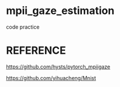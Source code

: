 # mpii_gaze_estimation
code practice



# REFERENCE
https://github.com/hysts/pytorch_mpiigaze

https://github.com/yihuacheng/Mnist
